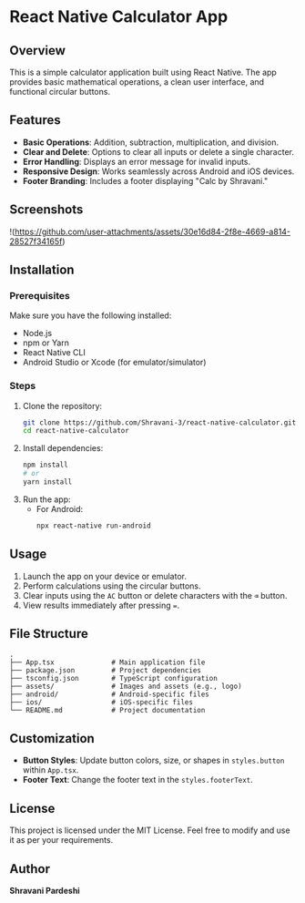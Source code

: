 # React Native Calculator App

## Overview
This is a simple calculator application built using React Native. The app provides basic mathematical operations, a clean user interface, and functional circular buttons.

## Features
- **Basic Operations**: Addition, subtraction, multiplication, and division.
- **Clear and Delete**: Options to clear all inputs or delete a single character.
- **Error Handling**: Displays an error message for invalid inputs.
- **Responsive Design**: Works seamlessly across Android and iOS devices.
- **Footer Branding**: Includes a footer displaying "Calc by Shravani."

## Screenshots
!(https://github.com/user-attachments/assets/30e16d84-2f8e-4669-a814-28527f34165f)


## Installation

### Prerequisites
Make sure you have the following installed:
- Node.js
- npm or Yarn
- React Native CLI
- Android Studio or Xcode (for emulator/simulator)

### Steps
1. Clone the repository:
   ```bash
   git clone https://github.com/Shravani-3/react-native-calculator.git
   cd react-native-calculator
   ```
2. Install dependencies:
   ```bash
   npm install
   # or
   yarn install
   ```
3. Run the app:
   - For Android:
     ```bash
     npx react-native run-android
     ```
   

## Usage
1. Launch the app on your device or emulator.
2. Perform calculations using the circular buttons.
3. Clear inputs using the `AC` button or delete characters with the `⌫` button.
4. View results immediately after pressing `=`.

## File Structure
```
.
├── App.tsx              # Main application file
├── package.json         # Project dependencies
├── tsconfig.json        # TypeScript configuration
├── assets/              # Images and assets (e.g., logo)
├── android/             # Android-specific files
├── ios/                 # iOS-specific files
└── README.md            # Project documentation
```

## Customization
- **Button Styles**: Update button colors, size, or shapes in `styles.button` within `App.tsx`.
- **Footer Text**: Change the footer text in the `styles.footerText`.

## License
This project is licensed under the MIT License. Feel free to modify and use it as per your requirements.

## Author
**Shravani Pardeshi**
